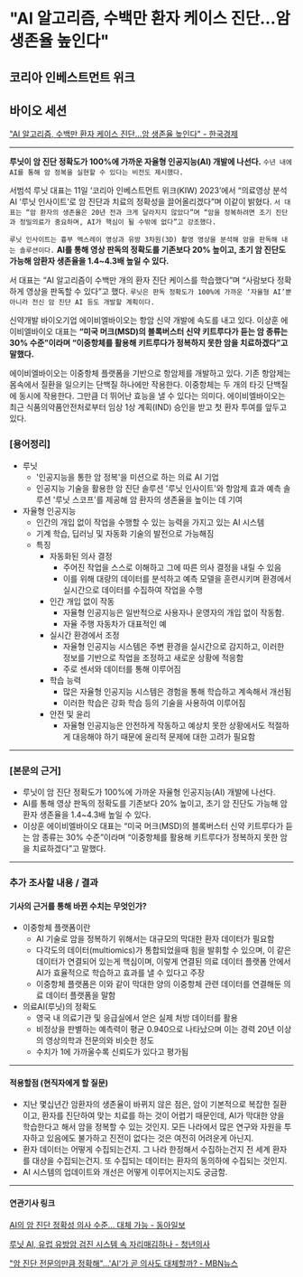 # "AI 알고리즘, 수백만 환자 케이스 진단…암 생존율 높인다"
## 코리아 인베스트먼트 위크
## 바이오 세션
["AI 알고리즘, 수백만 환자 케이스 진단…암 생존율 높인다" - 한국경제](https://n.news.naver.com/article/newspaper/015/0004890479?date=20230912 "AI 알고리즘, 수백만 환자 케이스 진단…암 생존율 높인다")

---

**루닛이 암 진단 정확도가 100%에 가까운 자율형 인공지능(AI) 개발에 나선다.** `수년 내에 AI를 통해 암 정복을 실현할 수 있다는 비전도 제시했다.`

서범석 루닛 대표는 11일 ‘코리아 인베스트먼트 위크(KIW) 2023’에서 “의료영상 분석 AI ‘루닛 인사이트’로 암 진단과 치료의 정확성을 끌어올리겠다”며 이같이 밝혔다. `서 대표는 “암 환자의 생존율은 20년 전과 크게 달라지지 않았다”며 “암을 정복하려면 조기 진단과 정밀의료가 중요하며, AI가 핵심이 될 수밖에 없다”고 강조했다.`

`루닛 인사이트는 흉부 엑스레이 영상과 유방 3차원(3D) 촬영 영상을 분석해 암을 판독해 내는 솔루션이다.` **AI를 통해 영상 판독의 정확도를 기존보다 20% 높이고, 초기 암 진단도 가능해 암환자 생존율을 1.4~4.3배 높일 수 있다.**

서 대표는 “AI 알고리즘이 수백만 개의 환자 진단 케이스를 학습했다”며 “사람보다 정확하게 영상을 판독할 수 있다”고 했다. `루닛은 판독 정확도가 100%에 가까운 ‘자율형 AI’뿐 아니라 전신 암 진단 AI 등도 개발할 계획이다.`

신약개발 바이오기업 에이비엘바이오는 항암 신약 개발에 속도를 내고 있다. 이상훈 에이비엘바이오 대표는 **“미국 머크(MSD)의 블록버스터 신약 키트루다가 듣는 암 종류는 30% 수준”이라며 “이중항체를 활용해 키트루다가 정복하지 못한 암을 치료하겠다”고 말했다.**

에이비엘바이오는 이중항체 플랫폼을 기반으로 항암제를 개발하고 있다. 기존 항암제는 몸속에서 질환을 일으키는 단백질 하나에만 작용한다. 이중항체는 두 개의 타깃 단백질에 동시에 작용한다. 그만큼 더 뛰어난 효능을 낼 수 있다는 의미다. 에이비엘바이오는 최근 식품의약품안전처로부터 임상 1상 계획(IND) 승인을 받고 첫 환자 투여를 앞두고 있다.

### [용어정리]
* 루닛
    * '인공지능을 통한 암 정복'을 미션으로 하는 의료 AI 기업
    * 인공지능 기술을 활용한 암 진단 솔루션 '루닛 인사이트'와 항암제 효과 예측 솔루션 '루닛 스코프'를 제공해 암 환자의 생존율을 높이는 데 기여
* 자율형 인공지능
    * 인간의 개입 없이 작업을 수행할 수 있는 능력을 가지고 있는 AI 시스템
    * 기계 학습, 딥러닝 및 자동화 기술의 발전으로 가능해짐
    * 특징
        * 자동화된 의사 결정 
            * 주어진 작업을 스스로 이해하고 그에 따른 의사 결정을 내릴 수 있음
            * 이를 위해 대량의 데이터를 분석하고 예측 모델을 훈련시키며 환경에서 실시간으로 데이터를 수집하여 작업을 수행
        * 인간 개입 없이 작동 
            * 자율형 인공지능은 일반적으로 사용자나 운영자의 개입 없이 작동함. 
            * 자율 주행 자동차가 대표적인 예
        * 실시간 환경에서 조정 
            * 자율형 인공지능 시스템은 주변 환경을 실시간으로 감지하고, 이러한 정보를 기반으로 작업을 조정하고 새로운 상황에 적응함
            * 주로 센서와 데이터를 통해 이루어짐
        * 학습 능력 
            * 많은 자율형 인공지능 시스템은 경험을 통해 학습하고 계속해서 개선됨
            * 이러한 학습은 강화 학습 등의 기술을 사용하여 이루어짐
        * 안전 및 윤리 
            * 자율형 인공지능은 안전하게 작동하고 예상치 못한 상황에서도 적절하게 대응해야 하기 때문에 윤리적 문제에 대한 고려가 필요함
---

### [본문의 근거] 
* 루닛이 암 진단 정확도가 100%에 가까운 자율형 인공지능(AI) 개발에 나선다.
* AI를 통해 영상 판독의 정확도를 기존보다 20% 높이고, 초기 암 진단도 가능해 암환자 생존율을 1.4~4.3배 높일 수 있다.
* 이상훈 에이비엘바이오 대표는 “미국 머크(MSD)의 블록버스터 신약 키트루다가 듣는 암 종류는 30% 수준”이라며 “이중항체를 활용해 키트루다가 정복하지 못한 암을 치료하겠다”고 말했다.

---

### 추가 조사할 내용 / 결과 
#### 기사의 근거를 통해 바뀐 수치는 무엇인가?
* 이중항체 플랫폼이란
    * AI 기술로 암을 정복하기 위해서는 대규모의 막대한 환자 데이터가 필요함
    * 다각도의 데이터(multiomics)가 통합되었을때 힘을 발휘할 수 있으며, 이 같은 데이터가 연결되어 있는게 핵심이며, 이렇게 연결된 의료 데이터 플랫폼 안에서 AI가 효율적으로 학습하고 효과를 낼 수 있다고 주장
    * 이중항체 플랫폼은 이와 같이 막대한 양의 이중항체 관련 데이터를 연결해둔 의료 데이터 플랫폼을 말함
* 의료AI(루닛)의 정확도
    * 영국 내 의료기관 및 응급실에서 얻은 실제 처방 데이터를 활용
    * 비정상을 판별하는 예측력이 평균 0.940으로 나타났으며 이는 경력 20년 이상의 영상의학과 전문의와 비슷한 정도
    * 수치가 1에 가까울수록 신뢰도가 있다고 평가됨

---

#### 적용할점 (현직자에게 할 질문)
* 지난 몇십년간 암환자의 생존율이 바뀌지 않은 점은, 암이 기본적으로 복잡한 질환이고, 환자를 진단하여 맞는 치료를 하는 것이 어렵기 때문인데, AI가 막대한 양을 학습한다고 해서 암을 정복할 수 있는 것인지. 모든 나라에서 많은 연구와 자원을 투자하고 있음에도 불가하고 진전이 없다는 것은 여전히 어려운게 아닌지.
* 환자 데이터는 어떻게 수집되는건지. 그 나라 한정해서 수집하는건지 전 세계 환자를 대상을 수집되는건지. 또 수집되는 데이터는 환자의 동의하에 수집되는 것인지.
* AI 시스템의 업데이트와 개선은 어떻게 이루어지는지도 궁금함.
--- 
#### 연관기사 링크

[AI의 암 진단 정확성 의사 수준… 대체 가능 - 동아일보](https://www.donga.com/news/It/article/all/20230911/121113599/1)

[루닛 AI, 유럽 유방암 검진 시스템 속 자리매김하나 - 청년의사](hhttp://www.docdocdoc.co.kr/news/articleView.html?idxno=3009416)

["암 진단 전문의만큼 정확해"...'AI'가 곧 의사도 대체할까? - MBN뉴스](https://m.mbn.co.kr/news-amp/4961562)
